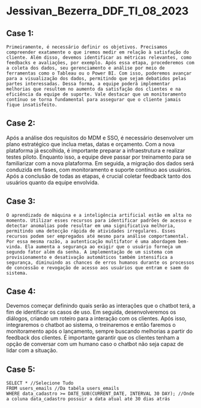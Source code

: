 # Jessivan_Bezerra_DDF_TI_08_2023

## Case 1:
```
Primeiramente, é necessário definir os objetivos. Precisamos compreender exatamente o que iremos medir em relação à satisfação do cliente. Além disso, devemos identificar as métricas relevantes, como feedbacks e avaliações, por exemplo. Após essa etapa, procederemos com a coleta dos dados, seu gerenciamento e análise por meio de ferramentas como o Tableau ou o Power BI. Com isso, poderemos avançar para a visualização dos dados, permitindo que sejam debatidos pelas partes interessadas. Dessa forma, a equipe poderá implementar melhorias que resultem no aumento da satisfação dos clientes e na eficiência da equipe de suporte. Vale destacar que um monitoramento contínuo se torna fundamental para assegurar que o cliente jamais fique insatisfeito.
```

## Case 2:
Após a análise dos requisitos do MDM e SSO, é necessário desenvolver um plano estratégico que inclua metas, datas e orçamento. Com a nova plataforma já escolhida, é importante preparar a infraestrutura e realizar testes piloto. Enquanto isso, a equipe deve passar por treinamento para se familiarizar com a nova plataforma. Em seguida, a migração dos dados será conduzida em fases, com monitoramento e suporte contínuo aos usuários. Após a conclusão de todas as etapas, é crucial coletar feedback tanto dos usuários quanto da equipe envolvida.

## Case 3:
```
O aprendizado de máquina e a inteligência artificial estão em alta no momento. Utilizar esses recursos para identificar padrões de acesso e detectar anomalias pode resultar em uma significativa melhoria, permitindo uma detecção rápida de atividades irregulares. Esses recursos podem ser empregados até mesmo para análise comportamental.
Por essa mesma razão, a autenticação multifator é uma abordagem bem-vinda. Ela aumenta a segurança ao exigir que o usuário forneça um segundo fator além da senha. A implementação de um sistema com provisionamento e desativação automáticos também intensifica a segurança, diminuindo as chances de erros humanos durante os processos de concessão e revogação de acesso aos usuários que entram e saem do sistema.
```

## Case 4:
Devemos começar definindo quais serão as interações que o chatbot terá, a fim de identificar os casos de uso. Em seguida, desenvolveremos os diálogos, criando um roteiro para a interação com os clientes. Após isso, integraremos o chatbot ao sistema, o treinaremos e então faremos o monitoramento após o lançamento, sempre buscando melhorias a partir do feedback dos clientes. É importante garantir que os clientes tenham a opção de conversar com um humano caso o chatbot não seja capaz de lidar com a situação.

## Case 5:
```
SELECT * //Selecione Tudo
FROM users_emails //Da tabéla users_emails
WHERE data_cadastro >= DATE_SUB(CURRENT_DATE, INTERVAL 30 DAY); //Onde a coluna data_cadastro possuir a data atual até 30 dias atrás
```

